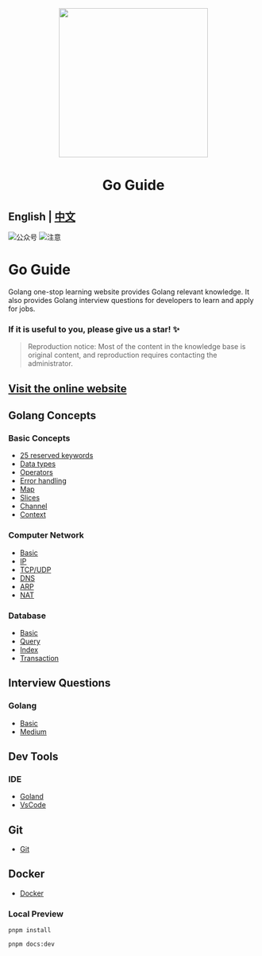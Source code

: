 <div align="center">
<img src="https://goguide.ryansu.tech/logo.svg" width="300px" height="300px"/>
<h1>Go Guide</h1>
</div>

**English** | [中文](./README.md) 
---
![公众号](https://img.shields.io/badge/%E5%85%AC%E4%BC%97%E5%8F%B7-%E5%87%A0%E9%A2%97%E9%85%A5-blue)
![注意](https://img.shields.io/badge/%E6%B3%A8%E6%84%8F-%E5%85%B3%E6%B3%A8%E5%85%AC%E4%BC%97%E5%8F%B7%E5%8A%A0%E5%85%A5%E5%BE%AE%E4%BF%A1%E7%BE%A4-blue)

# Go Guide

Golang one-stop learning website provides Golang relevant knowledge. It also provides Golang interview questions for developers to learn and apply for jobs.

### **If it is useful to you, please give us a star! ✨**

> Reproduction notice: Most of the content in the knowledge base is original content, and reproduction requires contacting the administrator.

## [Visit the online website](https://goguide.ryansu.tech/)

## Golang Concepts

### Basic Concepts

- [25 reserved keywords](https://goguide.ryansu.tech/en/guide/concepts/golang/1-keywords.html)
- [Data types](https://goguide.ryansu.tech/en/guide/concepts/golang/2-datatype.html)
- [Operators](https://goguide.ryansu.tech/en/guide/concepts/golang/3-operator.html)
- [Error handling](https://goguide.ryansu.tech/en/guide/concepts/golang/4-errorhanding.html)
- [Map](https://goguide.ryansu.tech/guide/en/concepts/golang/5-map.html)
- [Slices](https://goguide.ryansu.tech/en/guide/concepts/golang/6-slice.html)
- [Channel](https://goguide.ryansu.tech/en/guide/concepts/golang/7-channel.html)
- [Context](https://goguide.ryansu.tech/en/guide/concepts/golang/8-context.html)

### Computer Network
- [Basic](https://goguide.ryansu.tech/en/guide/concepts/network/network.html)
- [IP](https://goguide.ryansu.tech/guide/concepts/network/2-ip.html)
- [TCP/UDP](https://goguide.ryansu.tech/guide/concepts/network/3-tcp-udp.html)
- [DNS](https://goguide.ryansu.tech/guide/concepts/network/4-dns.html)
- [ARP](https://goguide.ryansu.tech/guide/concepts/network/5-arp.html)
- [NAT](https://goguide.ryansu.tech/guide/concepts/network/6-nat.html)

### Database
- [Basic](https://goguide.ryansu.tech/guide/concepts/database/SQL/1-database-basic.html)
- [Query](https://goguide.ryansu.tech/guide/concepts/database/SQL/2-database-query.html)
- [Index](https://goguide.ryansu.tech/guide/concepts/database/SQL/3-database-index.html)
- [Transaction](https://goguide.ryansu.tech/guide/concepts/database/SQL/4-database-transaction.html)

## Interview Questions

### Golang

- [Basic](https://goguide.ryansu.tech/en/guide/interview/golang/basic/1-basic.html)
- [Medium](https://goguide.ryansu.tech/en/guide/interview/golang/basic/2-medium.html)

## Dev Tools

### IDE

- [Goland](https://goguide.ryansu.tech/guide/devtools/IDE/1-goland.html)
- [VsCode](https://goguide.ryansu.tech/guide/devtools/IDE/2-vscode.html)

## Git
- [Git](https://goguide.ryansu.tech/guide/devtools/Git/1-git.html)
  
## Docker
- [Docker](http://localhost:8080/guide/devtools/Docker/1-docker.html)

### Local Preview

```shell
pnpm install

pnpm docs:dev
```